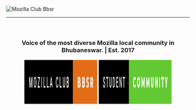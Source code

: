 ![Mozilla Club Bbsr]('./../assets/Mozilla_BannerPNG_auto_x2_colored_toned.png)

---

<h3><strong></br><p align="center">Voice of the most diverse Mozilla local community in Bhubaneswar. | Est. 2017</p></strong>

<p align="center">
  <img width="200" height="120" src="./assets/mozilla-club-bbsr.svg">  
  <img width="200" height="120" src="./assets/student-community.svg">
</p>
</h3>





<!-- Extra Badges ->
<!-- 
[![Ask Us Anything !](https://img.shields.io/badge/Ask%20Us-Anything-1abc9c.svg)](https://github.com/orgs/mozilla-bbsr "github.com/mozilla-bbsr")
[![Mozilla-Student-Community](https://img.shields.io/badge/Mozilla%20Student-Community-0D0D0D.svg)](https://github.com/orgs/mozilla-bbsr "Mozilla Bbsr")

 -->





